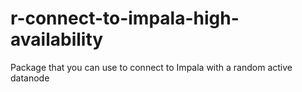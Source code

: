 # r-connect-to-impala-high-availability
Package that you can use to connect to Impala with a random active datanode

